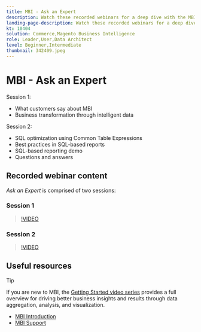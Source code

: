 ```yaml
---
title: MBI - Ask an Expert
description: Watch these recorded webinars for a deep dive with the MBI product team, including business transformation through intelligent data.
landing-page-description: Watch these recorded webinars for a deep dive with the MBI product team, including business transformation through intelligent data.
kt: 10404
solution: Commerce,Magento Business Intelligence
role: Leader,User,Data Architect
level: Beginner,Intermediate
thumbnail: 342409.jpeg
---
```

# MBI - Ask an Expert

Session 1:

- What customers say about MBI
- Business transformation through intelligent data

Session 2:

- SQL optimization using Common Table Expressions
- Best practices in SQL-based reports
- SQL-based reporting demo
- Questions and answers

## Recorded webinar content

_Ask an Expert_ is comprised of two sessions:

### Session 1

>[!VIDEO](https://video.tv.adobe.com/v/342409?quality=12&learn=on)

### Session 2

>[!VIDEO](https://video.tv.adobe.com/v/342410?quality=12&learn=on)

## Useful resources

>[!TIP]
>
>If you are new to MBI, the [Getting Started video series](https://experienceleagueadobe.com/docs/commerce-learn/tutorials/mbi/introduction/1-overview.html) provides a full overview for driving better business insights and results through data aggregation, analysis, and visualization.

- [MBI Introduction](https://docs.magento.com/mbi/getting-started/getting-started.html)
- [MBI Support](https://support.magento.com/hc/en-us/articles/360016730811)

